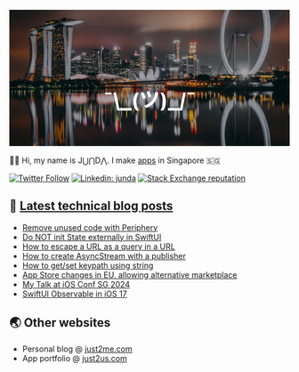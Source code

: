 [![](https://github.com/samwize/samwize/blob/master/singapore.jpg?raw=true)](https://just2me.com/about)

👋🏻 Hi, my name is J⋃⋂D⋀. I make [apps](https://just2us.com/apps) in Singapore 🇸🇬

[![Twitter Follow](https://img.shields.io/twitter/follow/samwize?label=Follow)](https://twitter.com/samwize)
[![Linkedin: junda](https://img.shields.io/badge/-Junda-blue?style=flat-square&logo=Linkedin&logoColor=white&link=https://www.linkedin.com/in/junda/)](https://www.linkedin.com/in/junda/)
[![Stack Exchange reputation](https://img.shields.io/stackexchange/stackoverflow/r/242682)](https://stackoverflow.com/users/242682/samwize)

## 📕 [Latest technical blog posts](https://samwize.com)

<!-- BLOG-POST-LIST:START -->
- [Remove unused code with Periphery](https://samwize.com/2024/05/30/remove-unused-code-with-periphery/)
- [Do NOT init State externally in SwiftUI](https://samwize.com/2024/05/08/do-not-init-state-externally-in-swiftui-view/)
- [How to escape a URL as a query in a URL](https://samwize.com/2024/05/07/how-to-escape-a-url-as-a-query-in-a-url/)
- [How to create AsyncStream with a publisher](https://samwize.com/2024/05/06/how-to-create-asyncstream-with-a-publisher/)
- [How to get/set keypath using string](https://samwize.com/2024/04/01/how-to-get-set-keypath-using-string/)
- [App Store changes in EU, allowing alternative marketplace](https://samwize.com/2024/01/26/app-store-changes-in-eu-allowing-alternative-marketplace/)
- [My Talk at iOS Conf SG 2024](https://samwize.com/2024/01/18/my-talk-at-ios-conf-sg-2024/)
- [SwiftUI Observable in iOS 17](https://samwize.com/2024/01/15/swiftui-observable-in-ios-17/)
<!-- BLOG-POST-LIST:END -->

## 🌏 Other websites

- Personal blog @ [just2me.com](https://just2me.com)
- App portfolio @ [just2us.com](https://just2us.com)

